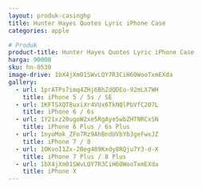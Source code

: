 ```yaml
---
layout: produk-casinghp
title: Hunter Hayes Quotes Lyric iPhone Case
categories: apple

# Produk
product-title: Hunter Hayes Quotes Lyric iPhone Case
harga: 90000
sku: hn-0530
image-drive: 1bX4jXm01SWvLQY7R3CiH6OWooTxmEXda
gallery:
  - url: 1prATPs7imq4ZHj6BhZdQDEo-92mLX7WH
    title: iPhone 5 / 5s / SE
  - url: 1KFTSXQT8uxiXr4VUx6TkNQlPbVfC2O7L
    title: iPhone 6 / 6s
  - url: 1Y21xz20ugoW2xe5RgAye5wbZHTNRCxSN
    title: iPhone 6 Plus / 6s Plus
  - url: 1nyoMok_ZFo7Rz9AhBndUVbYbJgeFwxJZ
    title: iPhone 7 / 8
  - url: 1OKvoI1Zx-2Beg409Kxdy8RQju7Y3-d-X
    title: iPhone 7 Plus / 8 Plus
  - url: 1bX4jXm01SWvLQY7R3CiH6OWooTxmEXda
    title: iPhone X
---
```

